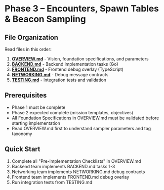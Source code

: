 # Phase 3 – Encounters, Spawn Tables & Beacon Sampling

## File Organization

Read files in this order:

1. **[OVERVIEW.md](OVERVIEW.md)** - Vision, foundation specifications, and parameters
2. **[BACKEND.md](BACKEND.md)** - Backend implementation tasks (Go)
3. **[FRONTEND.md](FRONTEND.md)** - Frontend debug overlay (TypeScript)
4. **[NETWORKING.md](NETWORKING.md)** - Debug message contracts
5. **[TESTING.md](TESTING.md)** - Integration tests and validation

## Prerequisites

- Phase 1 must be complete
- Phase 2 expected complete (mission templates, objectives)
- All Foundation Specifications in OVERVIEW.md must be validated before starting implementation
- Read OVERVIEW.md first to understand sampler parameters and tag taxonomy

## Quick Start

1. Complete all "Pre-Implementation Checklists" in OVERVIEW.md
2. Backend team implements BACKEND.md tasks 1-3
3. Networking team implements NETWORKING.md debug contracts
4. Frontend team implements FRONTEND.md debug overlay
5. Run integration tests from TESTING.md
